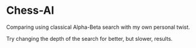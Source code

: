 # Chess-AI
Comparing using classical Alpha-Beta search with my own personal twist.

Try changing the depth of the search for better, but slower, results.
